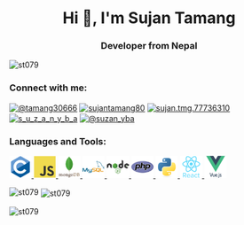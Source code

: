 <h1 align="center">Hi 👋, I'm Sujan Tamang</h1>
<h3 align="center">Developer from Nepal</h3>

<p align="left"> <img src="https://komarev.com/ghpvc/?username=st079&label=Profile%20views&color=0e75b6&style=flat" alt="st079" /> </p>

<h3 align="left">Connect with me:</h3>
<p align="left">
<a href="https://twitter.com/@tamang30666" target="blank"><img align="center" src="https://raw.githubusercontent.com/rahuldkjain/github-profile-readme-generator/master/src/images/icons/Social/twitter.svg" alt="@tamang30666" height="30" width="40" /></a>
<a href="https://linkedin.com/in/sujantamang80" target="blank"><img align="center" src="https://raw.githubusercontent.com/rahuldkjain/github-profile-readme-generator/master/src/images/icons/Social/linked-in-alt.svg" alt="sujantamang80" height="30" width="40" /></a>
<a href="https://fb.com/sujan.tmg.77736310" target="blank"><img align="center" src="https://raw.githubusercontent.com/rahuldkjain/github-profile-readme-generator/master/src/images/icons/Social/facebook.svg" alt="sujan.tmg.77736310" height="30" width="40" /></a>
<a href="https://instagram.com/s_u_z_a_n_y_b_a" target="blank"><img align="center" src="https://raw.githubusercontent.com/rahuldkjain/github-profile-readme-generator/master/src/images/icons/Social/instagram.svg" alt="s_u_z_a_n_y_b_a" height="30" width="40" /></a>
<a href="https://www.youtube.com/c/@suzan_yba" target="blank"><img align="center" src="https://raw.githubusercontent.com/rahuldkjain/github-profile-readme-generator/master/src/images/icons/Social/youtube.svg" alt="@suzan_yba" height="30" width="40" /></a>
</p>

<h3 align="left">Languages and Tools:</h3>
<p align="left"> <a href="https://www.cprogramming.com/" target="_blank" rel="noreferrer"> <img src="https://raw.githubusercontent.com/devicons/devicon/master/icons/c/c-original.svg" alt="c" width="40" height="40"/> </a> <a href="https://developer.mozilla.org/en-US/docs/Web/JavaScript" target="_blank" rel="noreferrer"> <img src="https://raw.githubusercontent.com/devicons/devicon/master/icons/javascript/javascript-original.svg" alt="javascript" width="40" height="40"/> </a> <a href="https://www.mongodb.com/" target="_blank" rel="noreferrer"> <img src="https://raw.githubusercontent.com/devicons/devicon/master/icons/mongodb/mongodb-original-wordmark.svg" alt="mongodb" width="40" height="40"/> </a> <a href="https://www.mysql.com/" target="_blank" rel="noreferrer"> <img src="https://raw.githubusercontent.com/devicons/devicon/master/icons/mysql/mysql-original-wordmark.svg" alt="mysql" width="40" height="40"/> </a> <a href="https://nodejs.org" target="_blank" rel="noreferrer"> <img src="https://raw.githubusercontent.com/devicons/devicon/master/icons/nodejs/nodejs-original-wordmark.svg" alt="nodejs" width="40" height="40"/> </a> <a href="https://www.php.net" target="_blank" rel="noreferrer"> <img src="https://raw.githubusercontent.com/devicons/devicon/master/icons/php/php-original.svg" alt="php" width="40" height="40"/> </a> <a href="https://www.python.org" target="_blank" rel="noreferrer"> <img src="https://raw.githubusercontent.com/devicons/devicon/master/icons/python/python-original.svg" alt="python" width="40" height="40"/> </a> <a href="https://reactjs.org/" target="_blank" rel="noreferrer"> <img src="https://raw.githubusercontent.com/devicons/devicon/master/icons/react/react-original-wordmark.svg" alt="react" width="40" height="40"/> </a> <a href="https://vuejs.org/" target="_blank" rel="noreferrer"> <img src="https://raw.githubusercontent.com/devicons/devicon/master/icons/vuejs/vuejs-original-wordmark.svg" alt="vuejs" width="40" height="40"/> </a> </p>

<p><img align="left" src="https://camo.githubusercontent.com/284d5832b7bb0688755670f6d93076009ffac3940e4b4ed35bf1ab56f4c0c573/68747470733a2f2f6769746875622d726561646d652d73746174732e76657263656c2e6170702f6170692f746f702d6c616e67732f3f757365726e616d653d436f64696e672d4d656574266c61796f75743d636f6d70616374267468656d653d6461726b2662675f636f6c6f723d32453334343026746578745f636f6c6f723d3838433044302672616e6b5f69636f6e3d383843304430" alt="st079" /></p>

<p>&nbsp;<img align="center" src="https://camo.githubusercontent.com/c9b1b2d79ec19427467061b0bffcc796599807de1aff9866838bb02e02bfda45/687474703a2f2f6769746875622d70726f66696c652d73756d6d6172792d63617264732e76657263656c2e6170702f6170692f63617264732f73746174733f757365726e616d653d436f64696e672d4d656574267468656d653d6e6f72645f6461726b" alt="st079" /></p>

<p><img align="center" src="https://camo.githubusercontent.com/3683309b813b3c733f6d7ccc2e8c0bb9feffd09ae73a13e6e19400f8f7ed105b/68747470733a2f2f6769746875622d70726f66696c652d73756d6d6172792d63617264732e76657263656c2e6170702f6170692f63617264732f70726f66696c652d64657461696c733f757365726e616d653d436f64696e672d4d656574267468656d653d6e6f72645f6461726b" alt="st079" /></p>
